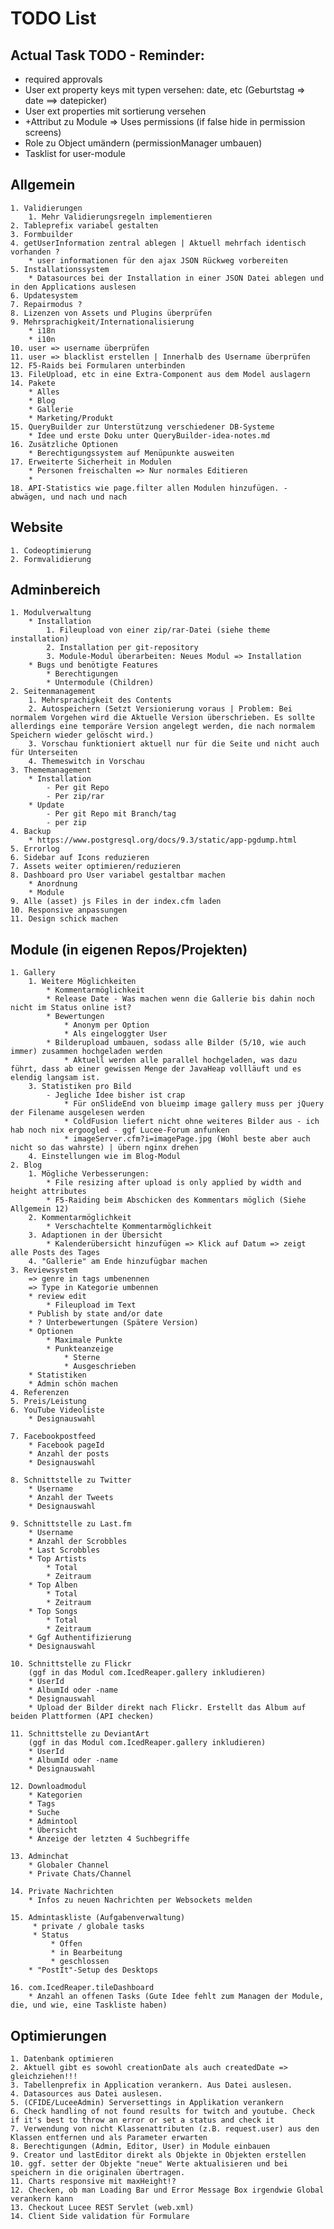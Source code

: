 # TODO List

## Actual Task TODO - Reminder:
- required approvals
- User ext property keys mit typen versehen: date, etc (Geburtstag => date ==> datepicker)
- User ext properties mit sortierung versehen
- +Attribut zu Module => Uses permissions (if false hide in permission screens)
- Role zu Object umändern (permissionManager umbauen)
- Tasklist for user-module

## Allgemein
    1. Validierungen
        1. Mehr Validierungsregeln implementieren
    2. Tableprefix variabel gestalten
    3. Formbuilder
    4. getUserInformation zentral ablegen | Aktuell mehrfach identisch vorhanden ?
        * user informationen für den ajax JSON Rückweg vorbereiten
    5. Installationssystem
        * Datasources bei der Installation in einer JSON Datei ablegen und in den Applications auslesen
    6. Updatesystem
    7. Repairmodus ?
    8. Lizenzen von Assets und Plugins überprüfen
    9. Mehrsprachigkeit/Internationalisierung
        * i18n
        * i10n
    10. user => username überprüfen
    11. user => blacklist erstellen | Innerhalb des Username überprüfen
    12. F5-Raids bei Formularen unterbinden
    13. FileUpload, etc in eine Extra-Component aus dem Model auslagern
    14. Pakete
        * Alles
        * Blog
        * Gallerie
        * Marketing/Produkt
    15. QueryBuilder zur Unterstützung verschiedener DB-Systeme
        * Idee und erste Doku unter QueryBuilder-idea-notes.md
    16. Zusätzliche Optionen
        * Berechtigungssystem auf Menüpunkte ausweiten
    17. Erweiterte Sicherheit in Modulen
        * Personen freischalten => Nur normales Editieren
        *
    18. API-Statistics wie page.filter allen Modulen hinzufügen. - abwägen, und nach und nach

## Website
    1. Codeoptimierung
    2. Formvalidierung

## Adminbereich
    1. Modulverwaltung
        * Installation
            1. Fileupload von einer zip/rar-Datei (siehe theme installation)
            2. Installation per git-repository
            3. Module-Modul überarbeiten: Neues Modul => Installation
        * Bugs und benötigte Features
            * Berechtigungen
            * Untermodule (Children)
    2. Seitenmanagement
        1. Mehrsprachigkeit des Contents
        2. Autospeichern (Setzt Versionierung voraus | Problem: Bei normalem Vorgehen wird die Aktuelle Version überschrieben. Es sollte allerdings eine temporäre Version angelegt werden, die nach normalem Speichern wieder gelöscht wird.)
        3. Vorschau funktioniert aktuell nur für die Seite und nicht auch für Unterseiten
        4. Themeswitch in Vorschau
    3. Thememanagement
        * Installation
            - Per git Repo
            - Per zip/rar
        * Update
            - Per git Repo mit Branch/tag
            - per zip
    4. Backup
        * https://www.postgresql.org/docs/9.3/static/app-pgdump.html
    5. Errorlog
    6. Sidebar auf Icons reduzieren
    7. Assets weiter optimieren/reduzieren
    8. Dashboard pro User variabel gestaltbar machen
        * Anordnung
        * Module
    9. Alle (asset) js Files in der index.cfm laden
    10. Responsive anpassungen
    11. Design schick machen

## Module (in eigenen Repos/Projekten)
    1. Gallery
        1. Weitere Möglichkeiten
            * Kommentarmöglichkeit
            * Release Date - Was machen wenn die Gallerie bis dahin noch nicht im Status online ist?
            * Bewertungen
                * Anonym per Option
                * Als eingeloggter User
            * Bilderupload umbauen, sodass alle Bilder (5/10, wie auch immer) zusammen hochgeladen werden
                * Aktuell werden alle parallel hochgeladen, was dazu führt, dass ab einer gewissen Menge der JavaHeap vollläuft und es elendig langsam ist.
        3. Statistiken pro Bild
            - Jegliche Idee bisher ist crap
                * Für onSlideEnd von blueimp image gallery muss per jQuery der Filename ausgelesen werden
                * ColdFusion liefert nicht ohne weiteres Bilder aus - ich hab noch nix ergoogled - ggf Lucee-Forum anfunken
                * imageServer.cfm?i=imagePage.jpg (Wohl beste aber auch nicht so das wahrste) | übern nginx drehen
        4. Einstellungen wie im Blog-Modul
    2. Blog
        1. Mögliche Verbesserungen:
            * File resizing after upload is only applied by width and height attributes
            * F5-Raiding beim Abschicken des Kommentars möglich (Siehe Allgemein 12)
        2. Kommentarmöglichkeit
            * Verschachtelte Kommentarmöglichkeit
        3. Adaptionen in der Übersicht
            * Kalenderübersicht hinzufügen => Klick auf Datum => zeigt alle Posts des Tages
        4. "Gallerie" am Ende hinzufügbar machen
    3. Reviewsystem
        => genre in tags umbenennen
        => Type in Kategorie umbennen
        * review edit
            * Fileupload im Text
        * Publish by state and/or date
        * ? Unterbewertungen (Spätere Version)
        * Optionen
            * Maximale Punkte
            * Punkteanzeige
                * Sterne
                * Ausgeschrieben
        * Statistiken
        * Admin schön machen
    4. Referenzen
    5. Preis/Leistung
    6. YouTube Videoliste
        * Designauswahl

    7. Facebookpostfeed
        * Facebook pageId
        * Anzahl der posts
        * Designauswahl

    8. Schnittstelle zu Twitter
        * Username
        * Anzahl der Tweets
        * Designauswahl
    
    9. Schnittstelle zu Last.fm
        * Username
        * Anzahl der Scrobbles
        * Last Scrobbles
        * Top Artists
            * Total
            * Zeitraum
        * Top Alben
            * Total
            * Zeitraum
        * Top Songs
            * Total
            * Zeitraum
        * Ggf Authentifizierung
        * Designauswahl
    
    10. Schnittstelle zu Flickr
        (ggf in das Modul com.IcedReaper.gallery inkludieren)
        * UserId
        * AlbumId oder -name
        * Designauswahl
        * Upload der Bilder direkt nach Flickr. Erstellt das Album auf beiden Plattformen (API checken)
    
    11. Schnittstelle zu DeviantArt
        (ggf in das Modul com.IcedReaper.gallery inkludieren)
        * UserId
        * AlbumId oder -name
        * Designauswahl
    
    12. Downloadmodul
        * Kategorien
        * Tags
        * Suche
        * Admintool
        * Übersicht
        * Anzeige der letzten 4 Suchbegriffe
    
    13. Adminchat
        * Globaler Channel
        * Private Chats/Channel
    
    14. Private Nachrichten
        * Infos zu neuen Nachrichten per Websockets melden
    
    15. Admintaskliste (Aufgabenverwaltung)
         * private / globale tasks
         * Status
             * Offen
             * in Bearbeitung
             * geschlossen
        * "PostIt"-Setup des Desktops
    
    16. com.IcedReaper.tileDashboard
        * Anzahl an offenen Tasks (Gute Idee fehlt zum Managen der Module, die, und wie, eine Taskliste haben)

## Optimierungen
    1. Datenbank optimieren
    2. Aktuell gibt es sowohl creationDate als auch createdDate => gleichziehen!!!
    3. Tabellenprefix in Application verankern. Aus Datei auslesen.
    4. Datasources aus Datei auslesen.
    5. (CFIDE/LuceeAdmin) Serversettings in Applikation verankern
    6. Check handling of not found results for twitch and youtube. Check if it's best to throw an error or set a status and check it
    7. Verwendung von nicht Klassenattributen (z.B. request.user) aus den Klassen entfernen und als Parameter erwarten
    8. Berechtigungen (Admin, Editor, User) in Module einbauen
    9. Creator und lastEditor direkt als Objekte in Objekten erstellen
    10. ggf. setter der Objekte "neue" Werte aktualisieren und bei speichern in die originalen übertragen.
    11. Charts responsive mit maxHeight!?
    12. Checken, ob man Loading Bar und Error Message Box irgendwie Global verankern kann
    13. Checkout Lucee REST Servlet (web.xml)
    14. Client Side validation für Formulare